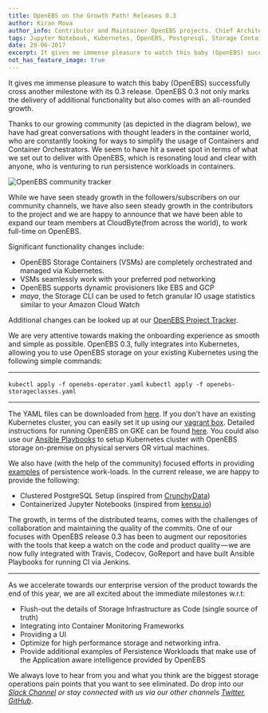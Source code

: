 ```yaml
---
title: OpenEBS on the Growth Path! Releases 0.3
author: Kiran Mova
author_info: Contributor and Maintainer OpenEBS projects. Chief Architect MayaData. Kiran leads overall architecture & is responsible for architecting, solution design & customer adoption of OpenEBS.
tags: Jupyter Notebook, Kubernetes, OpenEBS, Postgresql, Storage Containers
date: 29-06-2017
excerpt: It gives me immense pleasure to watch this baby (OpenEBS) successfully cross another milestone with its 0.3 release.
not_has_feature_image: true
---
```


It gives me immense pleasure to watch this baby (OpenEBS) successfully cross another milestone with its 0.3 release. OpenEBS 0.3 not only marks the delivery of additional functionality but also comes with an all-rounded growth.

Thanks to our growing community (as depicted in the diagram below), we have had great conversations with thought leaders in the container world, who are constantly looking for ways to simplify the usage of Containers and Container Orchestrators. We seem to have hit a sweet spot in terms of what we set out to deliver with OpenEBS, which is resonating loud and clear with anyone, who is venturing to run persistence workloads in containers.

![OpenEBS community tracker](https://cdn-images-1.medium.com/max/800/1*wnMG__-zl8yO06f7AAJh5w.png)  

While we have seen steady growth in the followers/subscribers on our community channels, we have also seen steady growth in the contributors to the project and we are happy to announce that we have been able to expand our team members at CloudByte(from across the world), to work full-time on OpenEBS.

Significant functionality changes include:

- OpenEBS Storage Containers (VSMs) are completely orchestrated and managed via Kubernetes.
- VSMs seamlessly work with your preferred pod networking
- OpenEBS supports dynamic provisioners like EBS and GCP
- *maya*, the Storage CLI can be used to fetch granular IO usage statistics similar to your Amazon Cloud Watch

Additional changes can be looked up at our [OpenEBS Project Tracker](https://github.com/openebs/openebs/wiki/Project-Tracker).

We are very attentive towards making the onboarding experience as smooth and simple as possible. OpenEBS 0.3, fully integrates into Kubernetes, allowing you to use OpenEBS storage on your existing Kubernetes using the following simple commands:

---

`kubectl apply -f openebs-operator.yaml`
`kubectl apply -f openebs-storageclasses.yaml`

---

The YAML files can be downloaded from [here](https://github.com/openebs/openebs/tree/master/k8s). If you don’t have an existing Kubernetes cluster, you can easily set it up using our [vagrant box](https://blog.openebs.io/multi-node-kubernetes-1-6-cluster-provisioning-made-easy-using-sandbox-vagrant-box-53dfc2ecc3cd). Detailed instructions for running OpenEBS on GKE can be found [here](https://github.com/openebs/openebs/blob/master/k8s/hyperconverged/tutorial-configure-openebs-gke.md). You could also use our [Ansible Playbooks](https://github.com/openebs/openebs/blob/master/e2e/ansible/openebs-on-premise-deployment-guide.md) to setup Kubernetes cluster with OpenEBS storage on-premise on physical servers OR virtual machines.

We also have (with the help of the community) focused efforts in providing [examples](https://github.com/openebs/openebs/tree/master/k8s/demo) of persistence work-loads. In the current release, we are happy to provide the following:

- Clustered PostgreSQL Setup (inspired from [CrunchyData](https://www.crunchydata.com/))
- Containerized Jupyter Notebooks (inspired from [kensu.io](http://www.kensu.io/))

The growth, in terms of the distributed teams, comes with the challenges of collaboration and maintaining the quality of the commits. One of our focuses with OpenEBS release 0.3 has been to augment our repositories with the tools that keep a watch on the code and product quality — we are now fully integrated with Travis, Codecov, GoReport and have built Ansible Playbooks for running CI via Jenkins.

---

As we accelerate towards our enterprise version of the product towards the end of this year, we are all excited about the immediate milestones w.r.t:

- Flush-out the details of Storage Infrastructure as Code (single source of truth)
- Integrating into Container Monitoring Frameworks
- Providing a UI
- Optimize for high performance storage and networking infra.
- Provide additional examples of Persistence Workloads that make use of the Application aware intelligence provided by OpenEBS

We always love to hear from you and what you think are the biggest storage operations pain points that you want to see eliminated. Do drop into our *[Slack Channel](http://slack.openebs.io) or stay connected with us via our other channels [Twitter](https://twitter.com/openebs), [GitHub](https://github.com/openebs/openebs/)*.
